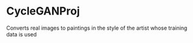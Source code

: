 # CycleGANProj
Converts real images to paintings in the style of the artist whose training data is used

